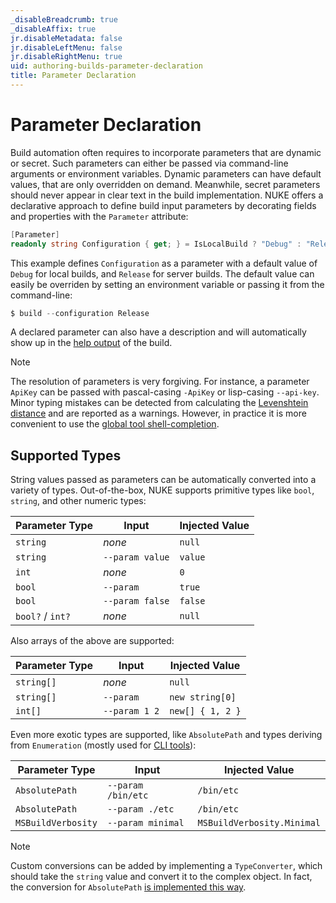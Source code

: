 ```yaml
---
_disableBreadcrumb: true
_disableAffix: true
jr.disableMetadata: false
jr.disableLeftMenu: false
jr.disableRightMenu: true
uid: authoring-builds-parameter-declaration
title: Parameter Declaration
---
```


# Parameter Declaration

Build automation often requires to incorporate parameters that are dynamic or secret. Such parameters can either be passed via command-line arguments or environment variables. Dynamic parameters can have default values, that are only overridden on demand. Meanwhile, secret parameters should never appear in clear text in the build implementation. NUKE offers a declarative approach to define build input parameters by decorating fields and properties with the `Parameter` attribute:

```c#
[Parameter]
readonly string Configuration { get; } = IsLocalBuild ? "Debug" : "Release";
```

This example defines `Configuration` as a parameter with a default value of `Debug` for local builds, and `Release` for server builds. The default value can easily be overriden by setting an environment variable or passing it from the command-line:

```powershell
$ build --configuration Release
```

A declared parameter can also have a description and will automatically show up in the [help output](../running-builds/fundamentals.md#help) of the build.

> [!Note]
> The resolution of parameters is very forgiving. For instance, a parameter `ApiKey` can be passed with pascal-casing `-ApiKey` or lisp-casing `--api-key`. Minor typing mistakes can be detected from calculating the [Levenshtein distance](https://en.wikipedia.org/wiki/Levenshtein_distance) and are reported as a warnings. However, in practice it is more convenient to use the [global tool shell-completion](../running-builds/global-tool.md).

## Supported Types

String values passed as parameters can be automatically converted into a variety of types. Out-of-the-box, NUKE supports primitive types like `bool`, `string`, and other numeric types:

| Parameter Type | Input | Injected Value |
| --- | --- | --- |
| `string` | _none_ | `null` |
| `string` | `--param value` | `value` |
| `int` | _none_ | `0` |
| `bool` | `--param` | `true` |
| `bool` | `--param false` | `false` |
| `bool?` / `int?` | _none_ | `null` |

Also arrays of the above are supported:

| Parameter Type | Input | Injected Value |
| --- | --- | --- |
| `string[]` | _none_ | `null` |
| `string[]` | `--param` | `new string[0]` |
| `int[]` | `--param 1 2` | `new[] { 1, 2 }` |

Even more exotic types are supported, like `AbsolutePath` and types deriving from `Enumeration` (mostly used for [CLI tools](cli-tools.md)):

| Parameter Type | Input | Injected Value |
| --- | --- | --- |
| `AbsolutePath` | `--param /bin/etc` | `/bin/etc` |
| `AbsolutePath` | `--param ./etc` | `/bin/etc` |
| `MSBuildVerbosity` | `--param minimal` | `MSBuildVerbosity.Minimal` |

> [!Note]
> Custom conversions can be added by implementing a `TypeConverter`, which should take the `string` value and convert it to the complex object. In fact, the conversion for  `AbsolutePath` [is implemented this way](https://github.com/nuke-build/nuke/blob/0.12.0/source/Nuke.Common/IO/PathConstruction.cs#L319-L340).
